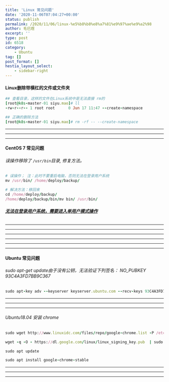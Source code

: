 ```yaml
---
title: 'Linux 常见问题'
date: '2020-11-06T07:04:27+00:00'
status: publish
permalink: /2020/11/06/linux-%e5%b8%b8%e8%a7%81%e9%97%ae%e9%a2%98
author: 毛巳煜
excerpt: ''
type: post
id: 6518
category:
    - Ubuntu
tag: []
post_format: []
hestia_layout_select:
    - sidebar-right
---
```

#### Linux删除带横杠的文件或文件夹

```ruby
## 查看目录，这样的文件在Linux系统中是无法直接 rm的
[root@k8s-master-01 siyu.mao]# ll
-rw-r--r-- 1 root root      0 Jun 17 11:47 --create-namespace

## 正确的删除方法
[root@k8s-master-01 siyu.mao]# rm -rf -- --create-namespace


```

- - - - - -

- - - - - -

- - - - - -

#### CentOS 7 常见问题

###### 误操作移除了 `/usr/bin`目录, 修复方法。

```ruby
# 误操作； 注：此时不要重启电脑，否则无法在登录用户系统
mv /usr/bin/ /home/deploy/backup/

# 解决方法：移回来
cd /home/deploy/backup/
/home/deploy/backup/bin/mv bin/ /usr/bin/

```

###### **[无法在登录用户系统，需要进入单用户模式操作](http://www.dev-share.top/2021/02/25/linux-%e8%bf%9b%e5%85%a5%e5%8d%95%e7%94%a8%e6%88%b7%e6%a8%a1%e5%bc%8f/ "无法在登录用户系统，需要进入单用户模式操作")**

- - - - - -

- - - - - -

- - - - - -

- - - - - -

- - - - - -

- - - - - -

#### Ubuntu 常见问题

###### sudo apt-get update由于没有公钥，无法验证下列签名： NO\_PUBKEY 93C4A3FD7BB9C367

```ruby
sudo apt-key adv --keyserver keyserver.ubuntu.com --recv-keys 93C4A3FD7BB9C367

```

- - - - - -

- - - - - -

- - - - - -

###### Ubuntu18.04 安装 chrome

```ruby
sudo wget http://www.linuxidc.com/files/repo/google-chrome.list -P /etc/apt/sources.list.d/

wget -q -O - https://dl.google.com/linux/linux_signing_key.pub  | sudo apt-key add -

sudo apt update

sudo apt install google-chrome-stable


```

- - - - - -

- - - - - -

- - - - - -